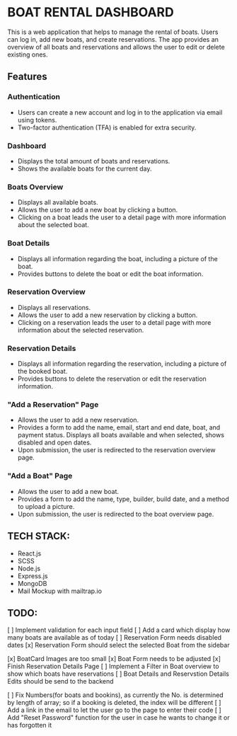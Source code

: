 # BOAT RENTAL DASHBOARD

This is a web application that helps to manage the rental of boats. Users can log in, add new boats, and create reservations. The app provides an overview of all boats and reservations and allows the user to edit or delete existing ones.

## Features

### **Authentication**

- Users can create a new account and log in to the application via email using tokens.
- Two-factor authentication (TFA) is enabled for extra security.

### **Dashboard**

- Displays the total amount of boats and reservations.
- Shows the available boats for the current day.

### **Boats Overview**

- Displays all available boats.
- Allows the user to add a new boat by clicking a button.
- Clicking on a boat leads the user to a detail page with more information about the selected boat.

### **Boat Details**

- Displays all information regarding the boat, including a picture of the boat.
- Provides buttons to delete the boat or edit the boat information.

### **Reservation Overview**

- Displays all reservations.
- Allows the user to add a new reservation by clicking a button.
- Clicking on a reservation leads the user to a detail page with more information about the selected reservation.

### **Reservation Details**

- Displays all information regarding the reservation, including a picture of the booked boat.
- Provides buttons to delete the reservation or edit the reservation information.

### **"Add a Reservation" Page**

- Allows the user to add a new reservation.
- Provides a form to add the name, email, start and end date, boat, and payment status.
  Displays all boats available and when selected, shows disabled and open dates.
- Upon submission, the user is redirected to the reservation overview page.

### **"Add a Boat" Page**

- Allows the user to add a new boat.
- Provides a form to add the name, type, builder, build date, and a method to upload a picture.
- Upon submission, the user is redirected to the boat overview page.

## TECH STACK:

- React.js
- SCSS
- Node.js
- Express.js
- MongoDB
- Mail Mockup with mailtrap.io

## **TODO**:

[ ] Implement validation for each input field
[ ] Add a card which display how many boats are available as of today
[ ] Reservation Form needs disabled dates
[x] Reservation Form should select the selected Boat from the sidebar

[x] BoatCard Images are too small
[x] Boat Form needs to be adjusted
[x] Finish Reservation Details Page
[ ] Implement a Filter in Boat overview to show which boats have reservations
[ ] Boat Details and Reservstion Details Edits should be send to the backend

[ ] Fix Numbers(for boats and bookins), as currently the No. is determined by length of array; so if a booking is deleted, the index will be different
[ ] Add a link in the email to let the user go to the page to enter their code
[ ] Add "Reset Password" function for the user in case he wants to change it or has forgotten it
